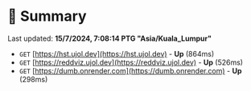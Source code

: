 # 📖 Summary
Last updated: **15/7/2024, 7:08:14 PTG "Asia/Kuala_Lumpur"**

- `GET` [https://hst.ujol.dev](https://hst.ujol.dev) - **Up** (864ms)
- `GET` [https://reddviz.ujol.dev](https://reddviz.ujol.dev) - **Up** (526ms)
- `GET` [https://dumb.onrender.com](https://dumb.onrender.com) - **Up** (298ms)
